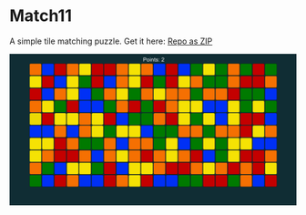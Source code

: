 # Match11

A simple tile matching puzzle. Get it here: <a href="https://github.com/broxp/Match11/archive/master.zip">Repo as ZIP</a>

<img src="screen1.png" />